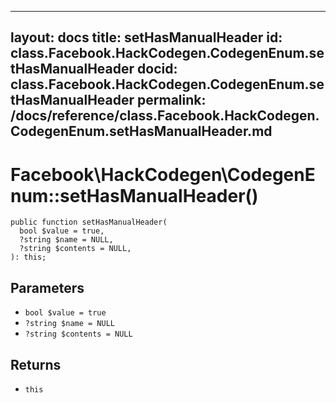 
***

layout: docs
title: setHasManualHeader
id: class.Facebook.HackCodegen.CodegenEnum.setHasManualHeader
docid: class.Facebook.HackCodegen.CodegenEnum.setHasManualHeader
permalink: /docs/reference/class.Facebook.HackCodegen.CodegenEnum.setHasManualHeader.md
---







# Facebook\\HackCodegen\\CodegenEnum::setHasManualHeader()




``` Hack
public function setHasManualHeader(
  bool $value = true,
  ?string $name = NULL,
  ?string $contents = NULL,
): this;
```




## Parameters




- ` bool $value = true `
- ` ?string $name = NULL `
- ` ?string $contents = NULL `




## Returns




+ ` this `